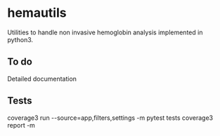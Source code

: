 # hemautils

Utilities to handle non invasive hemoglobin analysis implemented in python3. 

## To do
Detailed documentation

## Tests
coverage3 run --source=app,filters,settings -m pytest tests
coverage3 report -m
